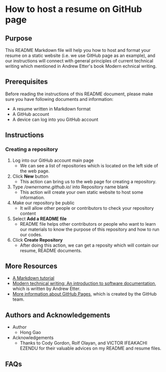 # How to host a resume on GitHub page

## Purpose
  
  This README Markdown file will help you how to host and format your resume on a static website (i.e. we use GitHub page as an example), and our instructions will connect with general principles of current technical writing which mentioned in Andrew Etter's book Modern echnical writing.

## Prerequisites

  Before reading the instructions of this README document, please make sure you have following documents and information:
  - A resume written in Markdown format
  - A GitHub account 
  - A device can log into you GitHub account
  
## Instructions
  
### Creating a repository 
1. Log into our GitHub account main page
    - We can see a list of repositories which is located on the left side of the web page.
2. Click **New** button
    - This action can bring us to the web page for creating a repository.
3. Type */ownername.github.io*/ into Repository name blank
    - This action will create your own static website to host some information.
4. Make our repository be public 
    - It will allow other people or contributors to check your repository content 
5. Select **Add a README file** 
    - README file helps other contributors or people who want to learn our materials to know the purpose of this repository and how to run our codes.
6. Click **Create Repository** 
    - After doing this action, we can get a reposity which will contain our resume, README documents.


## More Resources
- [A Markdown tutorial][link 1]
- [Modern technical writing: An introduction to software documentation][link 2], which is written by Andrew Etter.
- [More information about GitHub Pages][link 3], which is created by the GitHub team.

[link 1]: https://www.markdowntutorial.com
[link 2]: https://www.amazon.ca/Modern-Technical-Writing-Introduction-Documentation-ebook/dp/B01A2QL9SS
[link 3]: https://docs.github.com/en/pages/getting-started-with-github-pages/about-github-pages](https://docs.github.com/en/pages/setting-up-a-github-pages-site-with-jekyll/about-github-pages-and-jekyll)

## Authors and Acknowledgements

- Author
  - Hong Gao
- Acknowledgements
  - Thanks to Cody Gordon, Rolf Olayan, and VICTOR IFEAKACHI EZENDU for their valuable advices on my README and resume files.

## FAQs

